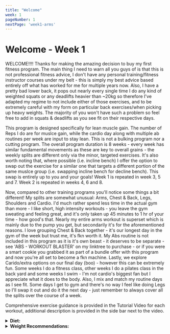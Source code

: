 ```yaml
---
title: "Welcome"
week: 1
pageNumber: 1
nextPage: 'week1-arms'
---
```


# Welcome - Week 1
WELCOME!!!! Thanks for making the amazing decision to buy my first fitness program. The main thing I need to warn all you guys of is that this is not professional fitness advice, I don't have any personal training/fitness instructor courses under my belt - this is simply my best advice based entirely off what has worked for me for multiple years now. Also, I have a pretty bad lower back, it pops out nearly every single time I do any kind of weighted squats or any deadlifts heavier than ~20kg so therefore I've adapted my regime to not include either of those exercises, and to be extremely careful with my form on particular back exercises/when picking up heavy weights. The majority of you won't have such a problem so feel free to add in squats & deadlifts as you see fit on their respective days.

This program is designed specifically for lean muscle gain. The number of Reps I do are for muslce gain, while the cardio day along with multiple ab routines per week are input to stay lean. This is not a bulking program nor a cutting program. The overall program duration is 8 weeks - every week has similar fundamental movements as these are key to overall grains - the weekly splits are different only via the minor, targeted exercises. It's also worth noting that, where possible (i.e. incline bench) I offer the option to swap out the exercise for a similar one that targets a different portion of the same muslce group (i.e. swapping incline bench for decline bench). This swap is entirely up to you and your goals! Week 1 is repeated in week 3, 5 and 7. Week 2 is repeated in weeks 4, 6 and 8.

Now, compared to other training programs you'll notice some things a bit different! My splits are somewhat unusual: Arms, Chest & Back, Legs, Shoulders and Cardio. I'd much rather spend less time in the actual gym than more - I like short, high intensity workouts - you leave the gym sweating and feeling great, and it's only taken up 45 minutes to 1 hr of your time - how good's that. Nearly my entire arms workout is superset which is mainly due to the pump you get, but secondarily it's for the aforementioned reasons. I love grouping Chest & Back together - it's our longest day in the gym of the week but trust me, it's fkn worth it. My Abs routine is not included in this program as it is it's own beast - it deserves to be separate - see 'ABS - WORKOUT BLASTER' on my linktree to purchase - or if you were a smart cookie you grabbed it as part of a bundle offer with this program and now you're all set to become a fkn machine. Lastly, we explore Carido/extra options on our final day (boo) - however this can be extremely fun. Some weeks I do a fitness class, other weeks I do a pilates class in the back yard and some weeks I swim - I'm not cardio's biggest fan but I appreciate what it does to the body. Also, I mix and match my routine days as I see fit. Some days I get to gym and there's no way I feel like doing Legs so I'll swap it out and do it the next day - just remember to always cover all the splits over the course of a week.

Comprehensive exercise guidance is provided in the Tutorial Video for each workout, additional description is provided in the side bar next to the video.

<details>
<summary><b>Diet:</b></summary

- You'll notice I don't have any dietary advice in this workout program

- Firstly, I need to address the importance of diet. The old gym saying is gains are made in the kitchen, not in the gym. Basically that you need to give just as much time, energy and effort in to eating correctly as you put into the exercise itself

- Personally, I don't adhere to the strictest diet. Yes, I barely eat fast food and love to cook at the house but chocolate and snacks are unfortunately my downfall so I'm not in a position to give the best dietary advice

- Also, I'm not all that knowledgable about fitness diets, I much prefer sticking to what I know and love (the gym) and letting you guys individually maintain your diets

- I would highly recommend consulting a dietary professional if you're looking at improving that area of your fitness, especially if you're looking to lose copious amounts of weight

- Also, ChatGPT has an amazing dietary recommendation capability - it will be very generic advice but it's better than a lot of stuff you'll find on the internet

- However, remember that every one is different - someone looking to put on ridiculous amounts of muscle will obviously have a completely different diet to those of you looking to cut down

- As mentioned consult a professional first but I'm always an email[INSTA DM] away if you'd like a general chat about such things!

</details>

<details>
<summary><b>Weight Recommendations:</b></summary

- The framework I've found best over the years is starting with a weight you can barely hit 8 reps with, then stay on that weight til you're COMFORTABLY getting 10 reps, then increase weight so you barely hit 8 reps again, stay on them til you hit 10 and repeat repeat repeat!

- This framework is to be applied only once you've got your form near-perfect in every exercise. Don't hurt yourself with poor form - it will completely hinder your workout career

<details>
<summary><b>Terminology:</b></summary

- Rep: Repitition, means one single up/down/forward/back movement (1 bicep curl is 1 rep)

- Set: Means a group of reps, typically I will ask for anywhere from 8-12 reps done every set 3-4 times. This will be labelled as "8 reps, 4 sets"

- Failure: Keep going until you can't do another rep - push your muscles to the point of failure

- Superset: Means combining multiple exercises into one set - you finish 8 reps of one exercise then immediately start the next, only once you've finished all exercises do you get a rest. For example, a "21s superset" would include bicep curls, tricep extensions and close grip bench so 3 exercises in total

- Drop-set: Start at your normal weight and do 8 reps, then lower the weight (if on a pulley system, drop the weight by 2 pegs) and do 10 reps, drop another 2 pegs and do 12 reps, drop another 2 and go to failure!

- Negatives: The part of each movement where you're not applying force/working - so for a bicep curl the negative is the way back down, from the top, to your starting position

</details>

<details>
<summary><b>Tips:</b></summary

- WARM UP: Warm-up tutorial videos are given below. Follow the corresponding video depending on which body area you're focussing on

- Rest days are as important, if not more important, than workout days. Make sure you get a minimum of 1 rest day per week (this program is setup to provide you with 2 rest days per week which is what I recommend to let your body recover). A very natural way to break up your week is to complete all your workouts (5 of them) on week-days and rest on weekends. However, I understand that everyone's schedule and preferences are different so feel free to change this around as you see fit. I just strongly recommend having 2 recovery days per 7 days!

- Motivation is the key to success and there are plenty of methods for maintaining yours:

 - Progress photos: Advised to be taken at the start of your journey (this program) to be looked back on to see just how far you've come

 - Stick to this program as consistently as you can. I find my motivation peaks after 2-3 days of consistent training. So, if I've been on  holiday or haven't been able to gym I force myself to go 3 days in a row & my motivation returns

 - Track your progress - this, similarly to Progress Pics, is a great way to see how far you've come and how far you've still got to go

 - Exercise with a gym buddy if you can - it's so much easier to let yourself down (by not going gym) than to let your gym buddy down - also, you don't wanna get left behind ;)

- Workout with noise cancelling headphones if you can! It makes me way more focussed and blocks out all the gym background noise

- I like to go to the gym at times that aren't busiest, however I understand not everyone can do this so go when suits you but if you have the option go for the empty gym!

- Inhale on your Negatives, exhale on the 'working' part of exercise - See all my tutorial videos for examples - I've clearly exhaled on the correct section to demonstrate this

- For the ultimate body & mind workout try reading while walking/commuting to and from the gym. It's about a 7 minute walk from my place so can get in a good few pages. It makes me leave feeling completely fresh having had minimal screen time and also done something great for both my body and mind.

- Jot down your weights for each exercise in notes on your phone so you have it handy for your next session!

Try all these tips and let me know how you go!

Finally, if you need help understanding anything, want my assistance or personalised advice then feel free to message me on Instagram. Make sure to include FITNESS PROGRAM as the first two words so I see your DM!

Ok - now the boring stuff's out of the way - let's gym!!

</details>


<details>
<summary><b>Warm-Up videos:</b></summary

- [TO BE PUT IN ITS OWN SECTION]

- Warming up is one of the most important parts of working out. It prevents injury and ensures you will be able to work out for many years to come.

- With upper body, I find the most crucial warm up to be your rotator cuff exercises.

- Your rotator cuff is a group of muslces and tendons in your shoulders that allow your shoulders to rotate.

- It is fundamental for nearly all upper body exercises - healthy shoulders are so important for a long and prosperous gym career

- Stretching is a requirement regardless of the day you're doing - obviously you'll be stretching different muscles for different days at the gym.

Please follow the tutorial videos given below:

</details>

